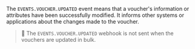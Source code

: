 The `EVENTS.VOUCHER.UPDATED` event means that a voucher's information or attributes have been successfully modified. It informs other systems or applications about the changes made to the voucher.

> 📘
> The `EVENTS.VOUCHER.UPDATED` webhook is not sent when the vouchers are updated in bulk.